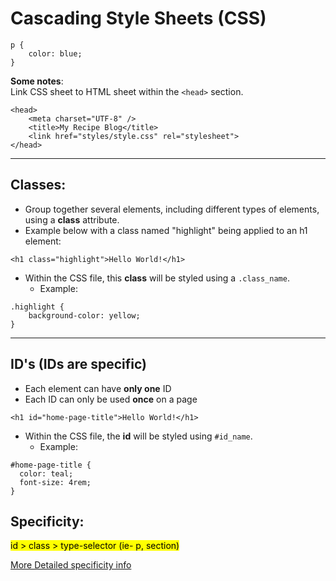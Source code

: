 # Cascading Style Sheets (CSS)
``` 
p {
    color: blue;
}
```
**Some notes**:  
Link CSS sheet to HTML sheet within the `<head>` section.
```
<head>
    <meta charset="UTF-8" />
    <title>My Recipe Blog</title>
    <link href="styles/style.css" rel="stylesheet">
</head>
```

---
## Classes:
- Group together several elements, including different types of elements, using a **class** attribute.    
- Example below with a class named "highlight" being applied to an h1 element:
```
<h1 class="highlight">Hello World!</h1>
```
- Within the CSS file, this **class** will be styled using a `.class_name`.
  - Example:
```
.highlight {
    background-color: yellow;
}
```
---
## ID's (IDs are specific)
- Each element can have **only one** ID
- Each ID can only be used **once** on a page  
```
<h1 id="home-page-title">Hello World!</h1>
```
- Within the CSS file, the **id** will be styled using `#id_name`.
  - Example:
```
#home-page-title {
  color: teal;
  font-size: 4rem;
}
```

## Specificity:

<mark>id > class > type-selector (ie- p, section) </mark> 

[More Detailed specificity info](https://developer.mozilla.org/en-US/docs/Web/CSS/Specificity)
